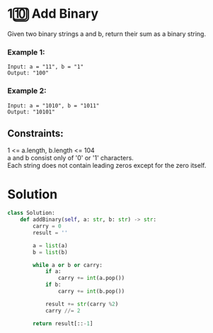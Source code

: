 # 1️🔟 Add Binary
Given two binary strings a and b, return their sum as a binary string.

 

### Example 1:
```
Input: a = "11", b = "1"  
Output: "100"  
```
### Example 2:  
```
Input: a = "1010", b = "1011"
Output: "10101"
```
## Constraints:
1 <= a.length, b.length <= 104  
a and b consist only of '0' or '1' characters.   
Each string does not contain leading zeros except for the zero itself.  
 
# Solution
```python
class Solution:
    def addBinary(self, a: str, b: str) -> str:
        carry = 0
        result = ''

        a = list(a)
        b = list(b)

        while a or b or carry:
            if a:
                carry += int(a.pop())
            if b:
                carry += int(b.pop())

            result += str(carry %2)
            carry //= 2

        return result[::-1]
```
